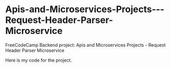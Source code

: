 # Apis-and-Microservices-Projects---Request-Header-Parser-Microservice
FreeCodeCamp Backend project: Apis and Microservices Projects - Request Header Parser Microservice

Here is my code for the project.
